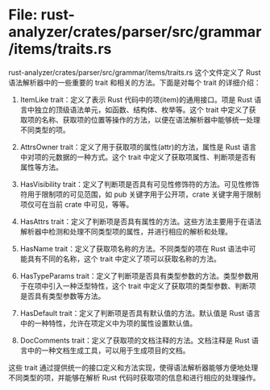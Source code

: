 # File: rust-analyzer/crates/parser/src/grammar/items/traits.rs

rust-analyzer/crates/parser/src/grammar/items/traits.rs 这个文件定义了 Rust 语法解析器中的一些重要的 trait 和相关的方法。下面是对每个 trait 的详细介绍：

1. ItemLike trait：定义了表示 Rust 代码中的项(item)的通用接口。项是 Rust 语言中独立的顶级语法单元，如函数、结构体、枚举等。这个 trait 中定义了获取项的名称、获取项的位置等操作的方法，以便在语法解析器中能够统一处理不同类型的项。

2. AttrsOwner trait：定义了用于获取项的属性(attr)的方法，属性是 Rust 语言中对项的元数据的一种方式。这个 trait 中定义了获取项属性、判断项是否有属性等方法。

3. HasVisibility trait：定义了判断项是否具有可见性修饰符的方法。可见性修饰符用于限制项的可见范围，如 pub 关键字用于公开项，crate 关键字用于限制项仅可在当前 crate 中可见，等等。

4. HasAttrs trait：定义了判断项是否具有属性的方法。这些方法主要用于在语法解析器中检测和处理不同类型项的属性，并进行相应的解析和处理。

5. HasName trait：定义了获取项名称的方法。不同类型的项在 Rust 语法中可能具有不同的名称，这个 trait 中定义了项可以获取名称的方法。

6. HasTypeParams trait：定义了判断项是否具有类型参数的方法。类型参数用于在项中引入一种泛型特性，这个 trait 中定义了获取项的类型参数、判断项是否具有类型参数等方法。

7. HasDefault trait：定义了判断项是否具有默认值的方法。默认值是 Rust 语言中的一种特性，允许在项定义中为项的属性设置默认值。

8. DocComments trait：定义了获取项的文档注释的方法。文档注释是 Rust 语言中的一种文档生成工具，可以用于生成项目的文档。

这些 trait 通过提供统一的接口定义和方法实现，使得语法解析器能够方便地处理不同类型的项，并能够在解析 Rust 代码时获取项的信息和进行相应的处理操作。

